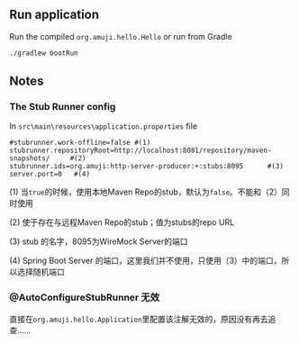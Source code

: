 ## Run application
Run the compiled `org.amuji.hello.Hello` or run from Gradle 
```bash
./gradlew bootRun
```

## Notes
### The Stub Runner config
In `src\main\resources\application.properties` file
```properties
#stubrunner.work-offline=false #(1)
stubrunner.repositoryRoot=http://localhost:8081/repository/maven-snapshots/     #(2)
stubrunner.ids=org.amuji:http-server-producer:+:stubs:8095      #(3)
server.port=0   #(4)
```

(1) 当`true`的时候，使用本地Maven Repo的stub，默认为`false`。不能和（2）同时使用

(2) 使于存在与远程Maven Repo的stub；值为stubs的repo URL

(3) stub 的名字，8095为WireMock Server的端口

(4) Spring Boot Server 的端口，这里我们并不使用，只使用（3）中的端口，所以选择随机端口

### @AutoConfigureStubRunner 无效
直接在`org.amuji.hello.Application`里配置该注解无效的，原因没有再去追查……
